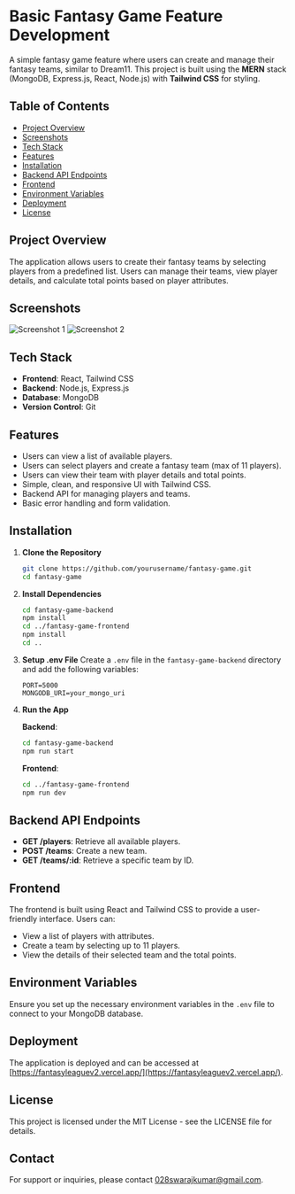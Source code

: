 # Basic Fantasy Game Feature Development

A simple fantasy game feature where users can create and manage their fantasy teams, similar to Dream11. This project is built using the **MERN** stack (MongoDB, Express.js, React, Node.js) with **Tailwind CSS** for styling.

## Table of Contents

- [Project Overview](#project-overview)
- [Screenshots](#screenshots)
- [Tech Stack](#tech-stack)
- [Features](#features)
- [Installation](#installation)
- [Backend API Endpoints](#backend-api-endpoints)
- [Frontend](#frontend)
- [Environment Variables](#environment-variables)
- [Deployment](#deployment)
- [License](#license)

## Project Overview

The application allows users to create their fantasy teams by selecting players from a predefined list. Users can manage their teams, view player details, and calculate total points based on player attributes.

## Screenshots

![Screenshot 1](link_to_your_first_screenshot.png)
![Screenshot 2](link_to_your_second_screenshot.png)

## Tech Stack

- **Frontend**: React, Tailwind CSS
- **Backend**: Node.js, Express.js
- **Database**: MongoDB
- **Version Control**: Git

## Features

- Users can view a list of available players.
- Users can select players and create a fantasy team (max of 11 players).
- Users can view their team with player details and total points.
- Simple, clean, and responsive UI with Tailwind CSS.
- Backend API for managing players and teams.
- Basic error handling and form validation.

## Installation

1. **Clone the Repository**
    ```sh
    git clone https://github.com/yourusername/fantasy-game.git
    cd fantasy-game
    ```

2. **Install Dependencies**
    ```sh
    cd fantasy-game-backend
    npm install
    cd ../fantasy-game-frontend
    npm install
    cd ..
    ```

3. **Setup .env File**
    Create a `.env` file in the `fantasy-game-backend` directory and add the following variables:
    ```env
    PORT=5000
    MONGODB_URI=your_mongo_uri
    ```

4. **Run the App**

    **Backend**:
    ```sh
    cd fantasy-game-backend
    npm run start
    ```

    **Frontend**:
    ```sh
    cd ../fantasy-game-frontend
    npm run dev
    ```

## Backend API Endpoints

- **GET /players**: Retrieve all available players.
- **POST /teams**: Create a new team.
- **GET /teams/:id**: Retrieve a specific team by ID.

## Frontend

The frontend is built using React and Tailwind CSS to provide a user-friendly interface. Users can:

- View a list of players with attributes.
- Create a team by selecting up to 11 players.
- View the details of their selected team and the total points.

## Environment Variables

Ensure you set up the necessary environment variables in the `.env` file to connect to your MongoDB database.

## Deployment

The application is deployed and can be accessed at [https://fantasyleaguev2.vercel.app/](https://fantasyleaguev2.vercel.app/).

## License

This project is licensed under the MIT License - see the LICENSE file for details.

## Contact

For support or inquiries, please contact [028swarajkumar@gmail.com](mailto:028swarajkumar@gmail.com).
